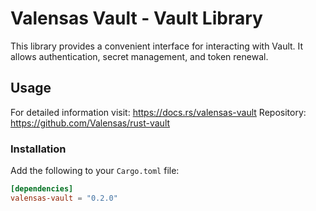 # Valensas Vault - Vault Library

This library provides a convenient interface for interacting with Vault. It allows authentication, secret management, and token renewal.

## Usage

For detailed information visit: https://docs.rs/valensas-vault
Repository: https://github.com/Valensas/rust-vault

### Installation

Add the following to your `Cargo.toml` file:

```toml
[dependencies]
valensas-vault = "0.2.0"
